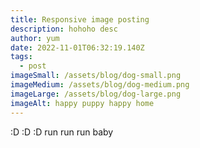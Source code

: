 ```yaml
---
title: Responsive image posting
description: hohoho desc
author: yum
date: 2022-11-01T06:32:19.140Z
tags:
  - post
imageSmall: /assets/blog/dog-small.png
imageMedium: /assets/blog/dog-medium.png
imageLarge: /assets/blog/dog-large.png
imageAlt: happy puppy happy home
---
```

:﻿D :D :D run run run baby